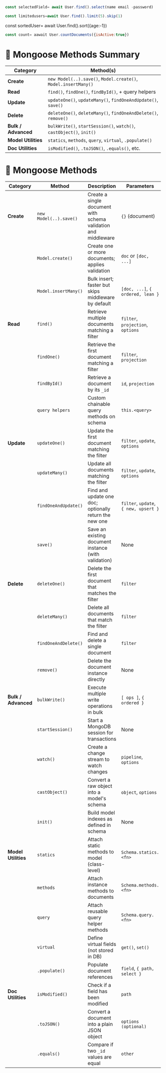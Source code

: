 ```js
const selectedField= await User.find().select(name email -password)

```

```js
const limitedusers=await User.find().limit(5).skip(1)

```
const sortedUser= await User.find().sort({age:-1})

```js
const count= aawait User.countDocuments({isActive:true})

```

# 📘 Mongoose Methods Summary

| Category         | Method(s)                                                                 |
|------------------|---------------------------------------------------------------------------|
| **Create**       | `new Model(..).save()`, `Model.create()`, `Model.insertMany()`           |
| **Read**         | `find()`, `findOne()`, `findById()`, + query helpers                     |
| **Update**       | `updateOne()`, `updateMany()`, `findOneAndUpdate()`, `save()`            |
| **Delete**       | `deleteOne()`, `deleteMany()`, `findOneAndDelete()`, `remove()`          |
| **Bulk / Advanced** | `bulkWrite()`, `startSession()`, `watch()`, `castObject()`, `init()`  |
| **Model Utilities** | `statics`, `methods`, `query`, `virtual`, `.populate()`               |
| **Doc Utilities**   | `isModified()`, `.toJSON()`, `.equals()`, etc.                        |





# 📘 Mongoose Methods 

| Category           | Method                  | Description                                                       | Parameters                                | Returns                                      |
|--------------------|-------------------------|-------------------------------------------------------------------|-------------------------------------------|----------------------------------------------|
| **Create**         | `new Model(..).save()`  | Create a single document with schema validation and middleware    | `{}` (document)                            | Saved document with `_id`, timestamps        |
|                    | `Model.create()`        | Create one or more documents; applies validation                  | `doc` or `[doc, ...]`                      | Created document(s)                          |
|                    | `Model.insertMany()`    | Bulk insert; faster but skips middleware by default               | `[doc, ...]`, `{ ordered, lean }`         | Inserted documents or error details          |
| **Read**           | `find()`                | Retrieve multiple documents matching a filter                     | `filter`, `projection`, `options`         | Array of documents                           |
|                    | `findOne()`             | Retrieve the first document matching a filter                     | `filter`, `projection`                    | Single document or `null`                    |
|                    | `findById()`            | Retrieve a document by its `_id`                                  | `id`, `projection`                        | Single document or `null`                    |
|                    | `query helpers`         | Custom chainable query methods on schema                          | `this.<query>`                            | Extended query chain                         |
| **Update**         | `updateOne()`           | Update the first document matching the filter                     | `filter`, `update`, `options`             | Result object with matched/modified count    |
|                    | `updateMany()`          | Update all documents matching the filter                          | `filter`, `update`, `options`             | Result object with modified count            |
|                    | `findOneAndUpdate()`    | Find and update one doc; optionally return the new one            | `filter`, `update`, `{ new, upsert }`     | Original or updated document                 |
|                    | `save()`                | Save an existing document instance (with validation)              | None                                      | Updated document                             |
| **Delete**         | `deleteOne()`           | Delete the first document that matches the filter                 | `filter`                                  | Delete result object                         |
|                    | `deleteMany()`          | Delete all documents that match the filter                        | `filter`                                  | Delete result object                         |
|                    | `findOneAndDelete()`    | Find and delete a single document                                 | `filter`                                  | Deleted document or `null`                   |
|                    | `remove()`              | Delete the document instance directly                             | None                                      | Deleted document                             |
| **Bulk / Advanced**| `bulkWrite()`           | Execute multiple write operations in bulk                         | `[ ops ]`, `{ ordered }`                  | Summary with inserted/modified/deleted counts|
|                    | `startSession()`        | Start a MongoDB session for transactions                          | None                                      | `ClientSession` object                       |
|                    | `watch()`               | Create a change stream to watch changes                           | `pipeline`, `options`                     | `ChangeStream` object                        |
|                    | `castObject()`          | Convert a raw object into a model's schema                        | `object`, `options`                       | Validated and cast object                    |
|                    | `init()`                | Build model indexes as defined in schema                          | None                                      | `Promise<void>`                              |
| **Model Utilities**| `statics`               | Attach static methods to model (class-level)                      | `Schema.statics.<fn>`                     | Callable using the model                     |
|                    | `methods`               | Attach instance methods to documents                              | `Schema.methods.<fn>`                     | Callable using a document instance           |
|                    | `query`                 | Attach reusable query helper methods                              | `Schema.query.<fn>`                       | Chainable on queries                         |
|                    | `virtual`               | Define virtual fields (not stored in DB)                          | `get()`, `set()`                          | Computed field                               |
|                    | `.populate()`           | Populate document references                                      | `field`, `{ path, select }`              | Documents with populated refs                |
| **Doc Utilities**  | `isModified()`          | Check if a field has been modified                                | `path`                                    | `true` or `false`                            |
|                    | `.toJSON()`             | Convert a document into a plain JSON object                       | `options (optional)`                      | POJO (plain object)                          |
|                    | `.equals()`             | Compare if two `_id` values are equal                             | `other`                                   | `true` or `false`                            |



